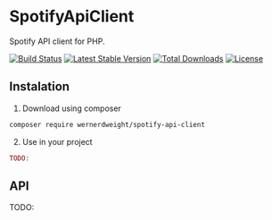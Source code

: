 SpotifyApiClient
==

Spotify API client for PHP.

[![Build Status](https://travis-ci.org/wernerdweight/SpotifyApiClient.svg?branch=master)](https://travis-ci.org/wernerdweight/SpotifyApiClient)
[![Latest Stable Version](https://poser.pugx.org/wernerdweight/spotify-api-client/v/stable)](https://packagist.org/packages/wernerdweight/spotify-api-client)
[![Total Downloads](https://poser.pugx.org/wernerdweight/spotify-api-client/downloads)](https://packagist.org/packages/wernerdweight/spotify-api-client)
[![License](https://poser.pugx.org/wernerdweight/spotify-api-client/license)](https://packagist.org/packages/wernerdweight/spotify-api-client)

Instalation
--

1) Download using composer

```bash
composer require wernerdweight/spotify-api-client
```

2) Use in your project

```php
TODO:
```

API
--

TODO:
